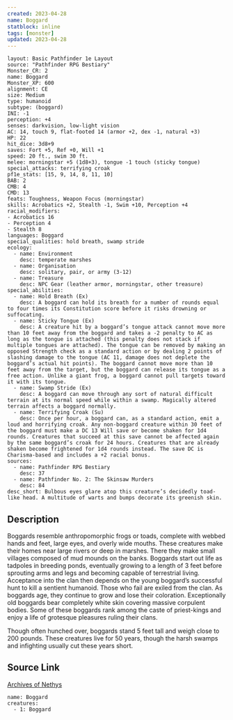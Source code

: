 ```yaml
---
created: 2023-04-28
name: Boggard
statblock: inline
tags: [monster]
updated: 2023-04-28
---
```

```statblock
layout: Basic Pathfinder 1e Layout
source: "Pathfinder RPG Bestiary"
Monster_CR: 2
name: Boggard
Monster_XP: 600
alignment: CE
size: Medium
type: humanoid
subtype: (boggard)
INI: -1
perception: +4
senses: darkvision, low-light vision
AC: 14, touch 9, flat-footed 14 (armor +2, dex -1, natural +3)
HP: 22
hit_dice: 3d8+9
saves: Fort +5, Ref +0, Will +1
speed: 20 ft., swim 30 ft.
melee: morningstar +5 (1d8+3), tongue -1 touch (sticky tongue)
special_attacks: terrifying croak
pf1e_stats: [15, 9, 14, 8, 11, 10]
BAB: 2
CMB: 4
CMD: 13
feats: Toughness, Weapon Focus (morningstar)
skills: Acrobatics +2, Stealth -1, Swim +10, Perception +4
racial_modifiers:
- Acrobatics 16
- Perception 4
- Stealth 8
languages: Boggard
special_qualities: hold breath, swamp stride
ecology:
  - name: Environment
    desc: temperate marshes
  - name: Organisation
    desc: solitary, pair, or army (3-12)
  - name: Treasure
    desc: NPC Gear (leather armor, morningstar, other treasure)
special_abilities:
  - name: Hold Breath (Ex)
    desc: A boggard can hold its breath for a number of rounds equal to four times its Constitution score before it risks drowning or suffocating.
  - name: Sticky Tongue (Ex)
    desc: A creature hit by a boggard’s tongue attack cannot move more than 10 feet away from the boggard and takes a -2 penalty to AC as long as the tongue is attached (this penalty does not stack if multiple tongues are attached). The tongue can be removed by making an opposed Strength check as a standard action or by dealing 2 points of slashing damage to the tongue (AC 11, damage does not deplete the boggard’s actual hit points). The boggard cannot move more than 10 feet away from the target, but the boggard can release its tongue as a free action. Unlike a giant frog, a boggard cannot pull targets toward it with its tongue.
  - name: Swamp Stride (Ex)
    desc: A boggard can move through any sort of natural difficult terrain at its normal speed while within a swamp. Magically altered terrain affects a boggard normally.
  - name: Terrifying Croak (Su)
    desc: Once per hour, a boggard can, as a standard action, emit a loud and horrifying croak. Any non-boggard creature within 30 feet of the boggard must make a DC 13 Will save or become shaken for 1d4 rounds. Creatures that succeed at this save cannot be affected again by the same boggard’s croak for 24 hours. Creatures that are already shaken become frightened for 1d4 rounds instead. The save DC is Charisma-based and includes a +2 racial bonus.
sources:
  - name: Pathfinder RPG Bestiary
    desc: 37
  - name: Pathfinder No. 2: The Skinsaw Murders
    desc: 84
desc_short: Bulbous eyes glare atop this creature’s decidedly toad-like head. A multitude of warts and bumps decorate its greenish skin.
```
## Description
Boggards resemble anthropomorphic frogs or toads, complete with webbed hands and feet, large eyes, and overly wide mouths. These creatures make their homes near large rivers or deep in marshes. There they make small villages composed of mud mounds on the banks. Boggards start out life as tadpoles in breeding ponds, eventually growing to a length of 3 feet before sprouting arms and legs and becoming capable of terrestrial living. Acceptance into the clan then depends on the young boggard’s successful hunt to kill a sentient humanoid. Those who fail are exiled from the clan. As boggards age, they continue to grow and lose their coloration. Exceptionally old boggards bear completely white skin covering massive corpulent bodies. Some of these boggards rank among the caste of priest-kings and enjoy a life of grotesque pleasures ruling their clans.

Though often hunched over, boggards stand 5 feet tall and weigh close to 200 pounds. These creatures live for 50 years, though the harsh swamps and infighting usually cut these years short.
## Source Link
[Archives of Nethys](https://aonprd.com/MonsterDisplay.aspx?ItemName=Boggard)
```encounter-table
name: Boggard
creatures:
  - 1: Boggard
```
